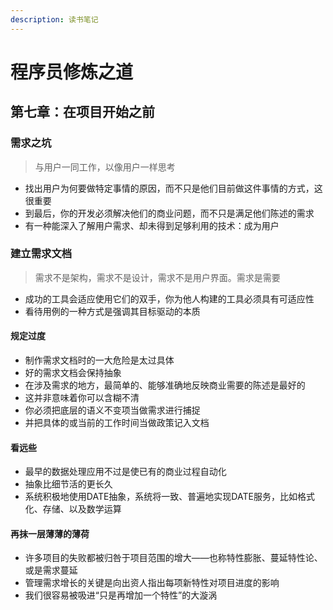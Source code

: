 ```yaml
---
description: 读书笔记
---
```


# 程序员修炼之道



## 第七章：在项目开始之前

### 需求之坑

> 与用户一同工作，以像用户一样思考

* 找出用户为何要做特定事情的原因，而不只是他们目前做这件事情的方式，这很重要
* 到最后，你的开发必须解决他们的商业问题，而不只是满足他们陈述的需求
* 有一种能深入了解用户需求、却未得到足够利用的技术：成为用户

### 建立需求文档

> 需求不是架构，需求不是设计，需求不是用户界面。需求是需要

* 成功的工具会适应使用它们的双手，你为他人构建的工具必须具有可适应性
* 看待用例的一种方式是强调其目标驱动的本质

#### 规定过度

* 制作需求文档时的一大危险是太过具体
* 好的需求文档会保持抽象
* 在涉及需求的地方，最简单的、能够准确地反映商业需要的陈述是最好的
* 这并非意味着你可以含糊不清
* 你必须把底层的语义不变项当做需求进行捕捉
* 并把具体的或当前的工作时间当做政策记入文档

#### 看远些

* 最早的数据处理应用不过是使已有的商业过程自动化
* 抽象比细节活的更长久
* 系统积极地使用DATE抽象，系统将一致、普遍地实现DATE服务，比如格式化、存储、以及数学运算

#### 再抹一层薄薄的薄荷

* 许多项目的失败都被归咎于项目范围的增大——也称特性膨胀、蔓延特性论、或是需求蔓延
* 管理需求增长的关键是向出资人指出每项新特性对项目进度的影响
* 我们很容易被吸进“只是再增加一个特性”的大漩涡

